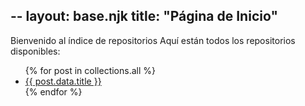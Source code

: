 --
layout: base.njk
title: "Página de Inicio"
--
Bienvenido al índice de repositorios
Aquí están todos los repositorios disponibles:

<ul>
  {% for post in collections.all %}
    <li><a href="{{ post.url }}">{{ post.data.title }}</a></li>
  {% endfor %}
</ul>
